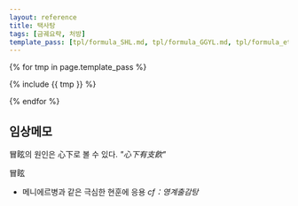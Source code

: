 ```yaml
---
layout: reference
title: 택사탕
tags: [금궤요략, 처방]
template_pass: [tpl/formula_SHL.md, tpl/formula_GGYL.md, tpl/formula_etc.md]
---
```


{% for tmp in page.template_pass %}

{% include {{ tmp }} %}

{% endfor %}


## 임상메모

冒眩의 원인은 心下로 볼 수 있다. _"心下有支飮"_

冒眩
* 메니에르병과 같은 극심한 현훈에 응용 _cf：영계출감탕_
